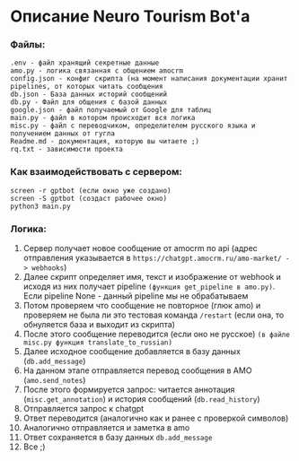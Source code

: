 # Описание Neuro Tourism Bot'a

### Файлы:
```
.env - файл хранящий секретные данные
amo.py - логика связанная с общением amocrm
config.json - конфиг скрипта (на момент написания документации хранит pipelines, от которых читать сообщения
db.json - База данных историй сообщений
db.py - Файл для общения с базой данных
google.json - файл получаемый от Google для таблиц
main.py - файл в котором происходит вся логика
misc.py - файл с переводчиком, определителем русского языка и получением данных от гугла
Readme.md - документация, которую вы читаете ;)
rq.txt - зависимости проекта
```


### Как взаимодействовать с сервером:
```
screen -r gptbot (если окно уже создано)
screen -S gptbot (создаст рабочее окно)
python3 main.py
```

### Логика:
1) Сервер получает новое сообщение от amocrm по api (адрес отправления указывается в ```https://chatgpt.amocrm.ru/amo-market/ -> webhooks```)
2) Далее скрипт определяет имя, текст и изображение от webhook и исходя из них получает pipeline ```(функция get_pipeline в amo.py)```. Если pipeline None - данный pipeline мы не обрабатываем
3) Потом проверяем что сообщение не повторное (глюк amo) и проверяем не была ли это тестовая команда ```/restart``` (если она, то обнуляется база и выходит из скрипта)
4) После этого сообщение переводится (если оно не русское) ```(в файле misc.py функция translate_to_russian)```
5) Далее исходное сообщение добавляется в базу данных (```db.add_message```)
6) На данном этапе отправляется перевод сообщения в AMO (```amo.send_notes```)
7) После этого формируется запрос: читается аннотация (```misc.get_annotation```) и история сообщений (```db.read_history```)
8) Отправляется запрос к chatgpt
9) Ответ переводится (аналогично как и ранее с проверкой символов)
10) Аналогично отправляется и заметка в amo
11) Ответ сохраняется в базу данных ```db.add_message```
12) Все ;)